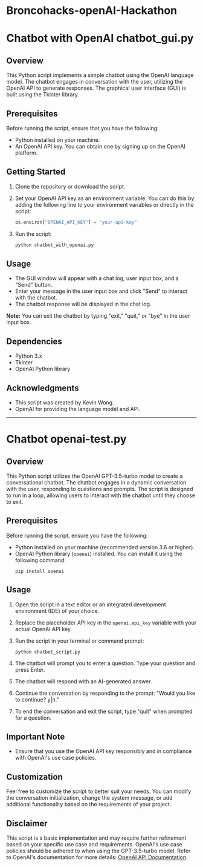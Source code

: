 # Broncohacks-openAI-Hackathon

# Chatbot with OpenAI chatbot_gui.py

## Overview

This Python script implements a simple chatbot using the OpenAI language model. The chatbot engages in conversation with the user, utilizing the OpenAI API to generate responses. The graphical user interface (GUI) is built using the Tkinter library.

## Prerequisites

Before running the script, ensure that you have the following:

- Python installed on your machine.
- An OpenAI API key. You can obtain one by signing up on the OpenAI platform.

## Getting Started

1. Clone the repository or download the script.
2. Set your OpenAI API key as an environment variable. You can do this by adding the following line to your environment variables or directly in the script:

   ```python
   os.environ["OPENAI_API_KEY"] = "your-api-key"
   ```

3. Run the script:

   ```bash
   python chatbot_with_openai.py
   ```

## Usage

- The GUI window will appear with a chat log, user input box, and a "Send" button.
- Enter your message in the user input box and click "Send" to interact with the chatbot.
- The chatbot response will be displayed in the chat log.

**Note:** You can exit the chatbot by typing "exit," "quit," or "bye" in the user input box.

## Dependencies

- Python 3.x
- Tkinter
- OpenAI Python library

## Acknowledgments

- This script was created by Kevin Wong.
- OpenAI for providing the language model and API.
____________________________________________________________________________________________________________________________________________________________________________________________


# Chatbot openai-test.py

## Overview

This Python script utilizes the OpenAI GPT-3.5-turbo model to create a conversational chatbot. The chatbot engages in a dynamic conversation with the user, responding to questions and prompts. The script is designed to run in a loop, allowing users to interact with the chatbot until they choose to exit.

## Prerequisites

Before running the script, ensure you have the following:

- Python installed on your machine (recommended version 3.6 or higher).
- OpenAI Python library (`openai`) installed. You can install it using the following command:
  ```
  pip install openai
  ```

## Usage

1. Open the script in a text editor or an integrated development environment (IDE) of your choice.

2. Replace the placeholder API key in the `openai.api_key` variable with your actual OpenAI API key.

3. Run the script in your terminal or command prompt:
   ```
   python chatbot_script.py
   ```

4. The chatbot will prompt you to enter a question. Type your question and press Enter.

5. The chatbot will respond with an AI-generated answer.

6. Continue the conversation by responding to the prompt: "Would you like to continue? y|n."

7. To end the conversation and exit the script, type "quit" when prompted for a question.

## Important Note

- Ensure that you use the OpenAI API key responsibly and in compliance with OpenAI's use case policies.

## Customization

Feel free to customize the script to better suit your needs. You can modify the conversation initialization, change the system message, or add additional functionality based on the requirements of your project.

## Disclaimer

This script is a basic implementation and may require further refinement based on your specific use case and requirements. OpenAI's use case policies should be adhered to when using the GPT-3.5-turbo model. Refer to OpenAI's documentation for more details: [OpenAI API Documentation](https://beta.openai.com/docs/).
